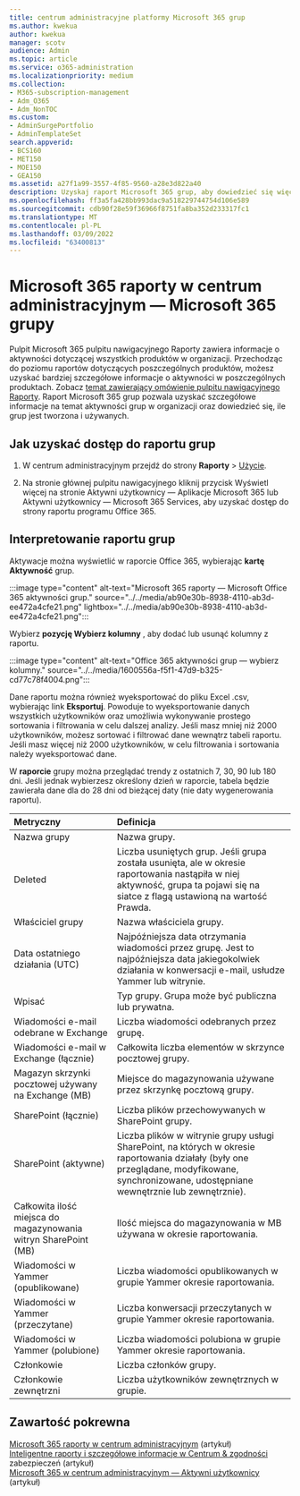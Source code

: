 ```yaml
---
title: centrum administracyjne platformy Microsoft 365 grup
ms.author: kwekua
author: kwekua
manager: scotv
audience: Admin
ms.topic: article
ms.service: o365-administration
ms.localizationpriority: medium
ms.collection:
- M365-subscription-management
- Adm_O365
- Adm_NonTOC
ms.custom:
- AdminSurgePortfolio
- AdminTemplateSet
search.appverid:
- BCS160
- MET150
- MOE150
- GEA150
ms.assetid: a27f1a99-3557-4f85-9560-a28e3d822a40
description: Uzyskaj raport Microsoft 365 grup, aby dowiedzieć się więcej o grupach i ich działaniach.
ms.openlocfilehash: ff3a5fa428bb993dac9a518229744754d106e589
ms.sourcegitcommit: cdb90f28e59f36966f8751fa8ba352d233317fc1
ms.translationtype: MT
ms.contentlocale: pl-PL
ms.lasthandoff: 03/09/2022
ms.locfileid: "63400813"
---
```

# <a name="microsoft-365-reports-in-the-admin-center---microsoft-365-groups"></a>Microsoft 365 raporty w centrum administracyjnym — Microsoft 365 grupy

Pulpit Microsoft 365 pulpitu nawigacyjnego Raporty zawiera informacje o aktywności dotyczącej wszystkich produktów w organizacji. Przechodząc do poziomu raportów dotyczących poszczególnych produktów, możesz uzyskać bardziej szczegółowe informacje o aktywności w poszczególnych produktach. Zobacz [temat zawierający omówienie pulpitu nawigacyjnego Raporty](activity-reports.md). Raport Microsoft 365 grup pozwala uzyskać szczegółowe informacje na temat aktywności grup w organizacji oraz dowiedzieć się, ile grup jest tworzona i używanych.
  
## <a name="how-to-get-to-the-groups-report"></a>Jak uzyskać dostęp do raportu grup

1. W centrum administracyjnym przejdź do strony **Raporty** \> <a href="https://go.microsoft.com/fwlink/p/?linkid=2074756" target="_blank">Użycie</a>.

2. Na stronie głównej pulpitu nawigacyjnego kliknij  przycisk Wyświetl więcej na stronie Aktywni użytkownicy — Aplikacje Microsoft 365 lub Aktywni użytkownicy — Microsoft 365 Services, aby uzyskać dostęp do strony raportu programu Office 365.
  
## <a name="interpret-the-groups-report"></a>Interpretowanie raportu grup

Aktywacje można wyświetlić w raporcie Office 365, wybierając **kartę Aktywność** grup.

:::image type="content" alt-text="Microsoft 365 raporty — Microsoft Office 365 aktywności grup." source="../../media/ab90e30b-8938-4110-ab3d-ee472a4cfe21.png" lightbox="../../media/ab90e30b-8938-4110-ab3d-ee472a4cfe21.png":::

Wybierz **pozycję Wybierz kolumny** , aby dodać lub usunąć kolumny z raportu.

:::image type="content" alt-text="Office 365 aktywności grup — wybierz kolumny." source="../../media/1600556a-f5f1-47d9-b325-cd77c78f4004.png":::

Dane raportu można również wyeksportować do pliku Excel .csv, wybierając link **Eksportuj**. Powoduje to wyeksportowanie danych wszystkich użytkowników oraz umożliwia wykonywanie prostego sortowania i filtrowania w celu dalszej analizy. Jeśli masz mniej niż 2000 użytkowników, możesz sortować i filtrować dane wewnątrz tabeli raportu. Jeśli masz więcej niż 2000 użytkowników, w celu filtrowania i sortowania należy wyeksportować dane. 

W **raporcie** grupy można przeglądać trendy z ostatnich 7, 30, 90 lub 180 dni. Jeśli jednak wybierzesz określony dzień w raporcie, tabela będzie zawierała dane dla do 28 dni od bieżącej daty (nie daty wygenerowania raportu).

|Metryczny|Definicja|
|:-----|:-----|
|Nazwa grupy |Nazwa grupy. |
|Deleted |Liczba usuniętych grup. Jeśli grupa została usunięta, ale w okresie raportowania nastąpiła w niej aktywność, grupa ta pojawi się na siatce z flagą ustawioną na wartość Prawda. |
|Właściciel grupy |Nazwa właściciela grupy. |
|Data ostatniego działania (UTC) |Najpóźniejsza data otrzymania wiadomości przez grupę. Jest to najpóźniejsza data jakiegokolwiek działania w konwersacji e-mail, usłudze Yammer lub witrynie. |
|Wpisać |Typ grupy. Grupa może być publiczna lub prywatna. |
|Wiadomości e-mail odebrane w Exchange |Liczba wiadomości odebranych przez grupę.|
|Wiadomości e-mail w Exchange (łącznie) |Całkowita liczba elementów w skrzynce pocztowej grupy. |
|Magazyn skrzynki pocztowej używany na Exchange (MB) |Miejsce do magazynowania używane przez skrzynkę pocztową grupy. |
|SharePoint (łącznie) |Liczba plików przechowywanych w SharePoint grupy. |
|SharePoint (aktywne) |Liczba plików w witrynie grupy usługi SharePoint, na których w okresie raportowania działały (były one przeglądane, modyfikowane, synchronizowane, udostępniane wewnętrznie lub zewnętrznie). |
|Całkowita ilość miejsca do magazynowania witryn SharePoint (MB) |Ilość miejsca do magazynowania w MB używana w okresie raportowania. |
|Wiadomości w Yammer (opublikowane) |Liczba wiadomości opublikowanych w grupie Yammer okresie raportowania. |
|Wiadomości w Yammer (przeczytane) |Liczba konwersacji przeczytanych w grupie Yammer okresie raportowania. |
|Wiadomości w Yammer (polubione) |Liczba wiadomości polubiona w grupie Yammer okresie raportowania. |
|Członkowie |Liczba członków grupy. |
|Członkowie zewnętrzni |Liczba użytkowników zewnętrznych w grupie.|


## <a name="related-content"></a>Zawartość pokrewna

[Microsoft 365 raporty w centrum administracyjnym](activity-reports.md) (artykuł)\
[Inteligentne raporty i szczegółowe informacje w Centrum & zgodności](/microsoft-365/security/office-365-security/reports-and-insights-in-security-and-compliance) zabezpieczeń (artykuł)\
[Microsoft 365 w centrum administracyjnym — Aktywni użytkownicy](../../admin/activity-reports/active-users-ww.md) (artykuł)

